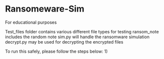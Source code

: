 # Ransomeware-Sim
For educational purposes

Test_files folder contains various different file types for testing
ransom_note includes the random note
sim.py will handle the ransomware simulation
decrypt.py may be used for decrypting the encrypted files

To run this safely, please follow the steps below:
1) 